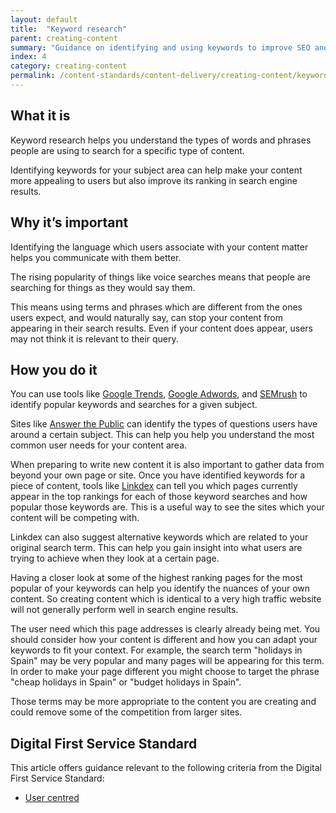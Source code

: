 ```yaml
---
layout: default
title:  "Keyword research"
parent: creating-content
summary: "Guidance on identifying and using keywords to improve SEO and relevance to users."
index: 4
category: creating-content
permalink: /content-standards/content-delivery/creating-content/keyword-research/
---
```


## What it is
Keyword research helps you understand the types of words and phrases people are using to search for a specific type of content.

Identifying keywords for your subject area can help make your content more appealing to users but also improve its ranking in search engine results.

## Why it’s important
Identifying the language which users associate with your content matter helps you communicate with them better.

The rising popularity of things like voice searches means that people are searching for things as they would say them.

This means using terms and phrases which are different from the ones users expect, and would naturally say, can stop your content from appearing in their search results. Even if your content does appear, users may not think it is relevant to their query.

## How you do it

You can use tools like [Google Trends](https://trends.google.com/trends/?geo=GB), [Google Adwords](https://adwords.google.com/intl/en_uk/home/), and [SEMrush](https://www.semrush.com/) to identify popular keywords and searches for a given subject.

Sites like [Answer the Public](https://answerthepublic.com/) can identify the types of questions users have around a certain subject. This can help you help you understand the most common user needs for your content area.

When preparing to write new content it is also important to gather data from beyond your own page or site. Once you have identified keywords for a piece of content, tools like [Linkdex](https://www.linkdex.com/en-gb) can tell you which pages currently appear in the top rankings for each of those keyword searches and how popular those keywords are. This is a useful way to see the sites which your content will be competing with.

Linkdex can also suggest alternative keywords which are related to your original search term. This can help you gain insight into what users are trying to achieve when they look at a certain page.

Having a closer look at some of the highest ranking pages for the most popular of your keywords can help you identify the nuances of your own content. So creating content which is identical to a very high traffic website will not generally perform well in search engine results.

The user need which this page addresses is clearly already being met. You should consider how your content is different and how you can adapt your keywords to fit your context.
For example, the search term "holidays in Spain" may be very popular and many pages will be appearing for this term. In order to make your page different you might choose to target the phrase "cheap holidays in Spain" or "budget holidays in Spain".

Those terms may be more appropriate to the content you are creating and could remove some of the competition from larger sites.

## Digital First Service Standard
This article offers guidance relevant to the following criteria from the Digital First Service Standard:
* [User centred](/criterion/user-centred/)
